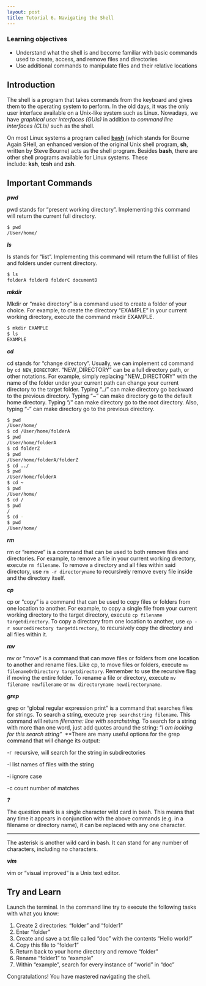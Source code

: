```yaml
---
layout: post
title: Tutorial 6. Navigating the Shell
---
```


### Learning objectives

- Understand what the shell is and become familiar with basic commands used to create, access, and remove files and directories
- Use additional commands to manipulate files and their relative locations

## Introduction

The shell is a program that takes commands from the keyboard and gives them to the operating system to perform. In the old days, it was the only user interface available on a Unix-like system such as Linux. Nowadays, we have *graphical user interfaces (GUIs)* in addition to *command line interfaces (CLIs)* such as the shell.

On most Linux systems a program called **[bash](http://www.linuxcommand.org/lc3_man_pages/bash1.html)** (which stands for Bourne Again SHell, an enhanced version of the original Unix shell program, **sh**, written by Steve Bourne) acts as the shell program. Besides **bash**, there are other shell programs available for Linux systems. These include: **ksh**, **tcsh** and **zsh**.

## Important Commands

***pwd***

pwd stands for “present working directory”. Implementing this command will return the current full directory.

```bash
$ pwd
/User/home/
```

***ls***

ls stands for “list”. Implementing this command will return the full list of files and folders under current directory.

```bash
$ ls
folderA folderB folderC documentD
```

***mkdir***

Mkdir or “make directory” is a command used to create a folder of your choice. For example, to create the directory “EXAMPLE” in your current working directory, execute the command mkdir EXAMPLE.

```bash
$ mkdir EXAMPLE
$ ls
EXAMPLE
```

***cd***

cd stands for “change directory”. Usually, we can implement cd command by `cd NEW_DIRECTORY`. “NEW_DIRECTORY” can be a full directory path, or other notations. For example, simply replacing "NEW_DIRECTORY" with the name of the folder under your current path can change your current directory to the target folder. Typing “../” can make directory go backward to the previous directory. Typing “~” can make directory go to the default home directory. Typing “/” can make directory go to the root directory. Also, typing “-” can make directory go to the previous directory.

```bash
$ pwd
/User/home/
$ cd /User/home/folderA
$ pwd
/User/home/folderA
$ cd folderZ
$ pwd
/User/home/folderA/folderZ
$ cd ../
$ pwd
/User/home/folderA
$ cd ~
$ pwd
/User/home/ 
$ cd /
$ pwd
/
$ cd -
$ pwd
/User/home/
```

***rm***

rm or “remove” is a command that can be used to both remove files and directories. For example, to remove a file in your current working directory, execute `rm filename`. To remove a directory and all files within said directory, use `rm -r directoryname` to recursively remove every file inside and the directory itself.

***cp***

cp or “copy” is a command that can be used to copy files or folders from one location to another. For example, to copy a single file from your current working directory to the target directory, execute `cp filename targetdirectory`. To copy a directory from one location to another, use `cp -r sourcedirectory targetdirectory`, to recursively copy the directory and all files within it.

***mv***

mv or “move” is a command that can move files or folders from one location to another and rename files. Like cp, to move files or folders, execute `mv filenameOrDirectory targetdirectory`. Remember to use the recursive flag if moving the entire folder. To rename a file or directory, execute `mv filename newfilename` or `mv directoryname newdirectoryname`.

***grep***

grep or “global regular expression print” is a command that searches files for strings. To search a string, execute `grep searchstring filename`. This command will return *filename: line with searchstring.* To search for a string with more than one word, just add quotes around the string: “*I am looking for this* *search string”*  **There are many useful options for the grep command that will change its output:

-r  recursive, will search for the string in subdirectories

-l list names of files with the string

-i ignore case

-c count number of matches

***?***

The question mark is a single character wild card in bash. This means that any time it appears in conjunction with the above commands (e.g. in a filename or directory name), it can be replaced with any one character.

 *****

The asterisk is another wild card in bash. It can stand for any number of characters, including no characters.

***vim***

vim or “visual improved” is a Unix text editor.

## Try and Learn

Launch the terminal. In the command line try to execute the following tasks with what you know:

1. Create 2 directories: “folder” and “folder1”
2. Enter “folder”
3. Create and save a txt file called “doc” with the contents “Hello world!”
4. Copy this file to “folder1”
5. Return back to your home directory and remove “folder”
6. Rename “folder1” to “example”
7. Within “example”, search for every instance of “world” in “doc”

Congratulations! You have mastered navigating the shell.
